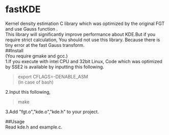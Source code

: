 fastKDE
=======

Kernel density estimation C library which was optimized by the original FGT and use Gauss function .  
This library will significantly improve performance about KDE.But if you require strict calculation, You should not use this library. Because there is tiny error at the fast Gauss transform.  
##Install  
(You require gmake and gcc.)  
1.If you execute with intel CPU and 32bit Linux, Code which was optimized by SSE2 is available by inputting this following.  
> export CFLAGS=-DENABLE_ASM  
(in case of bash)  
  
2.Input this following,  
> make  
  
3.Add "fgt.o","kde.o","kde.h" to your project.  
  
##Usage  
Read kde.h and example.c.  




